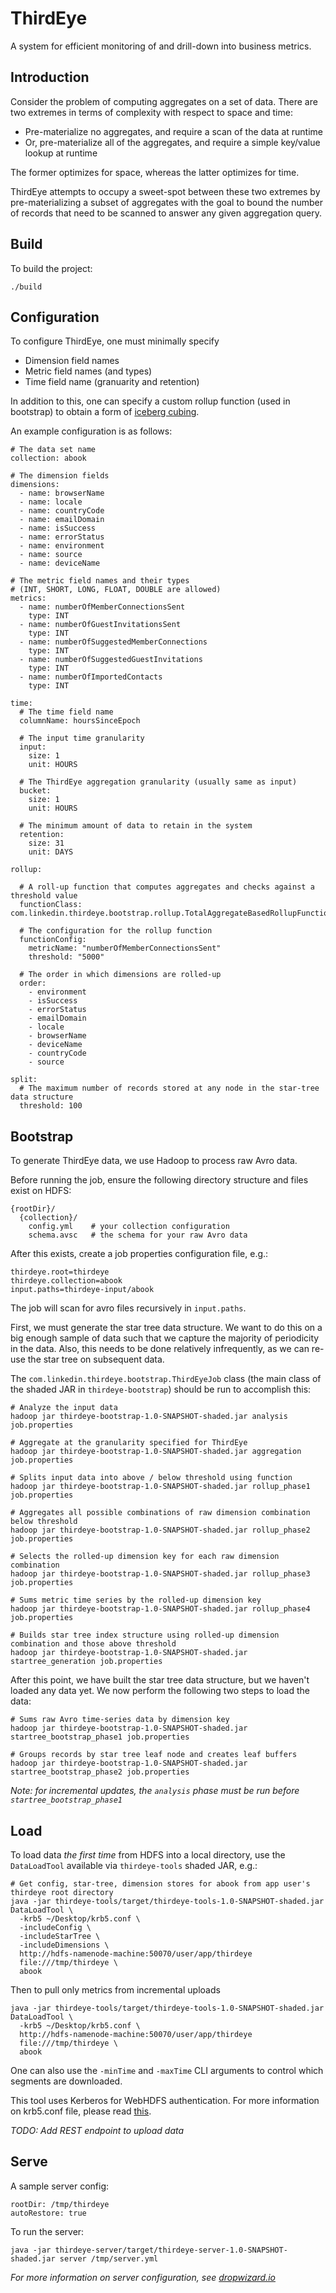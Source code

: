 ThirdEye
========

A system for efficient monitoring of and drill-down into business metrics.

Introduction
------------

Consider the problem of computing aggregates on a set of data. There are two
extremes in terms of complexity with respect to space and time: 

* Pre-materialize no aggregates, and require a scan of the data at runtime
* Or, pre-materialize all of the aggregates, and require a simple key/value lookup at runtime

The former optimizes for space, whereas the latter optimizes for time.

ThirdEye attempts to occupy a sweet-spot between these two extremes by
pre-materializing a subset of aggregates with the goal to bound the number of
records that need to be scanned to answer any given aggregation query.

Build
-----

To build the project:

```
./build
```

Configuration
-------------

To configure ThirdEye, one must minimally specify

* Dimension field names
* Metric field names (and types)
* Time field name (granuarity and retention)

In addition to this, one can specify a custom rollup function (used in bootstrap)
to obtain a form of [iceberg cubing](http://www2.cs.uregina.ca/~dbd/cs831/notes/dcubes/iceberg.html).

An example configuration is as follows:

```
# The data set name
collection: abook

# The dimension fields
dimensions:
  - name: browserName
  - name: locale
  - name: countryCode
  - name: emailDomain
  - name: isSuccess
  - name: errorStatus
  - name: environment
  - name: source
  - name: deviceName

# The metric field names and their types
# (INT, SHORT, LONG, FLOAT, DOUBLE are allowed)
metrics:
  - name: numberOfMemberConnectionsSent
    type: INT
  - name: numberOfGuestInvitationsSent
    type: INT
  - name: numberOfSuggestedMemberConnections
    type: INT
  - name: numberOfSuggestedGuestInvitations
    type: INT
  - name: numberOfImportedContacts
    type: INT

time:
  # The time field name
  columnName: hoursSinceEpoch
  
  # The input time granularity
  input:
    size: 1
    unit: HOURS

  # The ThirdEye aggregation granularity (usually same as input)
  bucket:
    size: 1
    unit: HOURS

  # The minimum amount of data to retain in the system
  retention:
    size: 31
    unit: DAYS

rollup:

  # A roll-up function that computes aggregates and checks against a threshold value
  functionClass: com.linkedin.thirdeye.bootstrap.rollup.TotalAggregateBasedRollupFunction

  # The configuration for the rollup function
  functionConfig:
    metricName: "numberOfMemberConnectionsSent"
    threshold: "5000"

  # The order in which dimensions are rolled-up
  order:
    - environment
    - isSuccess
    - errorStatus
    - emailDomain
    - locale
    - browserName
    - deviceName
    - countryCode
    - source

split:
  # The maximum number of records stored at any node in the star-tree data structure
  threshold: 100
```

Bootstrap
---------

To generate ThirdEye data, we use Hadoop to process raw Avro data.

Before running the job, ensure the following directory structure and files
exist on HDFS:

```
{rootDir}/
  {collection}/
    config.yml    # your collection configuration 
    schema.avsc   # the schema for your raw Avro data
```

After this exists, create a job properties configuration file, e.g.:

```
thirdeye.root=thirdeye
thirdeye.collection=abook
input.paths=thirdeye-input/abook
```

The job will scan for avro files recursively in `input.paths`.

First, we must generate the star tree data structure. We want to do this on a
big enough sample of data such that we capture the majority of periodicity in
the data. Also, this needs to be done relatively infrequently, as we can re-use
the star tree on subsequent data.

The `com.linkedin.thirdeye.bootstrap.ThirdEyeJob` class (the main class of the
shaded JAR in `thirdeye-bootstrap`) should be run to accomplish this:

```
# Analyze the input data
hadoop jar thirdeye-bootstrap-1.0-SNAPSHOT-shaded.jar analysis job.properties 

# Aggregate at the granularity specified for ThirdEye
hadoop jar thirdeye-bootstrap-1.0-SNAPSHOT-shaded.jar aggregation job.properties 

# Splits input data into above / below threshold using function
hadoop jar thirdeye-bootstrap-1.0-SNAPSHOT-shaded.jar rollup_phase1 job.properties 

# Aggregates all possible combinations of raw dimension combination below threshold
hadoop jar thirdeye-bootstrap-1.0-SNAPSHOT-shaded.jar rollup_phase2 job.properties 

# Selects the rolled-up dimension key for each raw dimension combination
hadoop jar thirdeye-bootstrap-1.0-SNAPSHOT-shaded.jar rollup_phase3 job.properties 

# Sums metric time series by the rolled-up dimension key
hadoop jar thirdeye-bootstrap-1.0-SNAPSHOT-shaded.jar rollup_phase4 job.properties 

# Builds star tree index structure using rolled-up dimension combination and those above threshold
hadoop jar thirdeye-bootstrap-1.0-SNAPSHOT-shaded.jar startree_generation job.properties 
```

After this point, we have built the star tree data structure, but we haven't loaded any data yet. We now perform the following two steps to load the data:

```
# Sums raw Avro time-series data by dimension key
hadoop jar thirdeye-bootstrap-1.0-SNAPSHOT-shaded.jar startree_bootstrap_phase1 job.properties 

# Groups records by star tree leaf node and creates leaf buffers
hadoop jar thirdeye-bootstrap-1.0-SNAPSHOT-shaded.jar startree_bootstrap_phase2 job.properties 
```

_Note: for incremental updates, the `analysis` phase must be run before `startree_bootstrap_phase1`_

Load
----

To load data _the first time_ from HDFS into a local directory, use the
`DataLoadTool` available via `thirdeye-tools` shaded JAR, e.g.:

```
# Get config, star-tree, dimension stores for abook from app user's thirdeye root directory
java -jar thirdeye-tools/target/thirdeye-tools-1.0-SNAPSHOT-shaded.jar DataLoadTool \
  -krb5 ~/Desktop/krb5.conf \
  -includeConfig \
  -includeStarTree \
  -includeDimensions \
  http://hdfs-namenode-machine:50070/user/app/thirdeye
  file:///tmp/thirdeye \
  abook
```

Then to pull only metrics from incremental uploads

```
java -jar thirdeye-tools/target/thirdeye-tools-1.0-SNAPSHOT-shaded.jar DataLoadTool \
  -krb5 ~/Desktop/krb5.conf \
  http://hdfs-namenode-machine:50070/user/app/thirdeye
  file:///tmp/thirdeye \
  abook
```

One can also use the `-minTime` and `-maxTime` CLI arguments to control which
segments are downloaded.

This tool uses Kerberos for WebHDFS authentication. For more information on
krb5.conf file, please read
[this](http://web.mit.edu/kerberos/krb5-1.5/krb5-1.5/doc/krb5-admin/krb5.conf.html).

_TODO: Add REST endpoint to upload data_

Serve
-----

A sample server config:

```
rootDir: /tmp/thirdeye
autoRestore: true
```

To run the server:

```
java -jar thirdeye-server/target/thirdeye-server-1.0-SNAPSHOT-shaded.jar server /tmp/server.yml
```

_For more information on server configuration, see [dropwizard.io](http://dropwizard.io/)_
